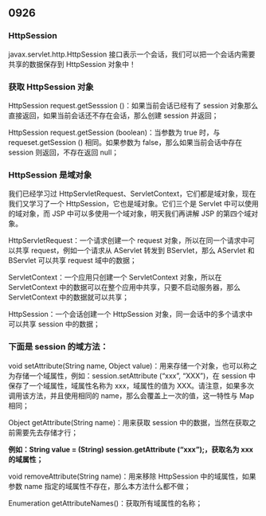 ## 0926

### HttpSession

javax.servlet.http.HttpSession 接口表示一个会话，我们可以把一个会话内需要共享的数据保存到 HttpSession 对象中！

### 获取 HttpSession 对象
HttpSession request.getSesssion ()：如果当前会话已经有了 session 对象那么直接返回，如果当前会话还不存在会话，那么创建 session 并返回；

HttpSession request.getSession (boolean)：当参数为 true 时，与 requeset.getSession () 相同。如果参数为 false，那么如果当前会话中存在 session 则返回，不存在返回 null；



### HttpSession 是域对象
我们已经学习过 HttpServletRequest、ServletContext，它们都是域对象，现在我们又学习了一个 HttpSession，它也是域对象。它们三个是 Servlet 中可以使用的域对象，而 JSP 中可以多使用一个域对象，明天我们再讲解 JSP 的第四个域对象。

HttpServletRequest：一个请求创建一个 request 对象，所以在同一个请求中可以共享 request，例如一个请求从 AServlet 转发到 BServlet，那么 AServlet 和 BServlet 可以共享 request 域中的数据；

ServletContext：一个应用只创建一个 ServletContext 对象，所以在 ServletContext 中的数据可以在整个应用中共享，只要不启动服务器，那么 ServletContext 中的数据就可以共享；

HttpSession：一个会话创建一个 HttpSession 对象，同一会话中的多个请求中可以共享 session 中的数据；



### 下面是 session 的域方法：

void setAttribute(String name, Object value)：用来存储一个对象，也可以称之为存储一个域属性，例如：session.setAttribute (“xxx”, “XXX”)，在 session 中保存了一个域属性，域属性名称为 xxx，域属性的值为 XXX。请注意，如果多次调用该方法，并且使用相同的 name，那么会覆盖上一次的值，这一特性与 Map 相同；

Object getAttribute(String name)：用来获取 session 中的数据，当然在获取之前需要先去存储才行；

**例如：String value = (String) session.getAttribute (“xxx”);，获取名为 xxx 的域属性；**

void removeAttribute(String name)：用来移除 HttpSession 中的域属性，如果参数 name 指定的域属性不存在，那么本方法什么都不做；

Enumeration getAttributeNames()：获取所有域属性的名称；